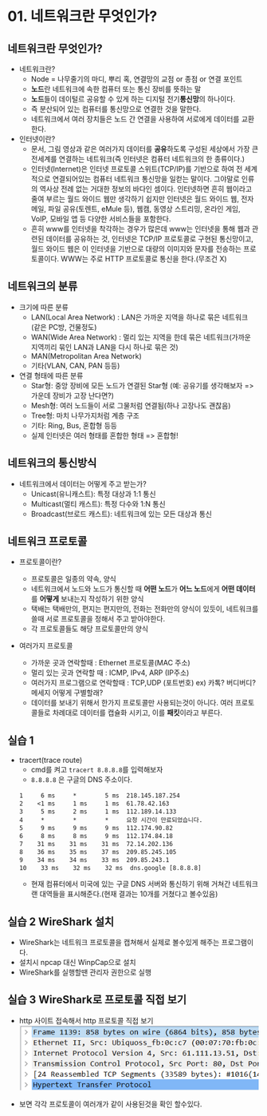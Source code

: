 # 01. 네트워크란 무엇인가?

## 네트워크란 무엇인가?

- 네트워크란?
  - Node = 나무줄기의 마디, 뿌리 혹, 연결망의 교점 or 종점 or 연결 포인트
  - **노드**란 네트워크에 속한 컴퓨터 또는 통신 장비를 뜻하는 말
  - **노드**들이 데이털르 공유할 수 있게 하는 디지털 전기**통신망**의 하나이다.
  - 즉 분산되어 있는 컴퓨터를 통신망으로 연결한 것을 말한다.
  - 네트워크에서 여러 장치들은 노드 간 연결을 사용하여 서로에게 데이터를 교환한다.
- 인터넷이란?
  - 문서, 그림 영상과 같은 여러가지 데이터를 **공유**하도록 구성된 세상에서 가장 큰 전세계를 연결하는 네트워크(즉 인터넷은 컴퓨터 네트워크의 한 종류이다.)
  - 인터넷(Internet)은 인터넷 프로토콜 스위트(TCP/IP)를 기반으로 하여 전 세계적으로 연결되어있는 컴퓨터 네트워크 통신망을 일컫는 말이다. 그야말로 인류의 역사상 전례 없는 거대한 정보의 바다인 셈이다. 인터넷하면 흔히 웹이라고 줄여 부르는 월드 와이드 웹만 생각하기 쉽지만 인터넷은 월드 와이드 웹, 전자 메일, 파일 공유(토렌트, eMule 등), 웹캠, 동영상 스트리밍, 온라인 게임, VoIP, 모바일 앱 등 다양한 서비스들을 포함한다.
  - 흔히 www를 인터넷을 착각하는 경우가 많은데 www는 인터넷을 통해 웹과 관련된 데이터를 공유하는 것, 인터넷은 TCP/IP 프로토콜로 구현된 통신망이고, 월드 와이드 웹은 이 인터넷을 기반으로 대량의 이미지와 문자를 전송하는 프로토콜이다. WWW는 주로 HTTP 프로토콜로 통신을 한다.(무조건 X)

## 네트워크의 분류

- 크기에 따른 분류
  - LAN(Local Area Network) : LAN은 가까운 지역을 하나로 묶은 네트워크 (같은 PC방, 건물정도)
  - WAN(Wide Area Network) : 멀리 있는 지역을 한데 묶은 네트워크(가까운 지역끼리 묶인 LAN과 LAN을 다시 하나로 묶은 것)
  - MAN(Metropolitan Area Network)
  - 기타(VLAN, CAN, PAN 등등)
- 연결 형태에 따른 분류
  - Star형: 중앙 장비에 모든 노드가 연결된 Star형 (예: 공유기를 생각해보자 => 가운데 장비가 고장 난다면?)
  - Mesh형: 여러 노드들이 서로 그물처럼 연결됨(하나 고장나도 괜찮음)
  - Tree형: 마치 나무가지처럼 계층 구조
  - 기타: Ring, Bus, 혼합형 등등
  - 실제 인터넷은 여러 형태를 혼합한 형태 => 혼합형!

## 네트워크의 통신방식

- 네트워크에서 데이터는 어떻게 주고 받는가?
  - Unicast(유니캐스트): 특정 대상과 1:1 통신
  - Multicast(멀티 캐스트): 특정 다수와 1:N 통신
  - Broadcast(브로드 캐스트): 네트워크에 있는 모든 대상과 통신

## 네트워크 프로토콜

- 프로토콜이란?

  - 프로토콜은 일종의 약속, 양식
  - 네트워크에서 노드와 노드가 통신할 때 **어떤 노드**가 **어느 노드**에게 **어떤 데이터**를 **어떻게** 보내는지 작성하기 위한 양식
  - 택배는 택배만의, 편지는 편지만의, 전화는 전화만의 양식이 있듯이, 네트워크를 쓸때 서로 프로토콜을 정해서 주고 받아야한다.
  - 각 프로토콜들도 해당 프로토콜만의 양식

- 여러가지 프로토콜
  - 가까운 곳과 연락할때 : Ethernet 프로토콜(MAC 주소)
  - 멀리 있는 곳과 연락할 때 : ICMP, IPv4, ARP (IP주소)
  - 여러가지 프로그램으로 연락할때 : TCP,UDP (포트번호) ex) 카톡? 버디버디? 메세지 어떻게 구별할래?
  - 데이터를 보내기 위해서 한가지 프로토콜만 사용되는것이 아니다. 여러 프로토콜들로 차례대로 데이터를 캡슐화 시키고, 이를 **패킷**이라고 부른다.

## 실습 1

- tracert(trace route)
  - cmd를 켜고 `tracert 8.8.8.8`를 입력해보자
  - `8.8.8.8` 은 구글의 DNS 주소이다.
  ```
  1     6 ms     *        5 ms  218.145.187.254
  2    <1 ms     1 ms     1 ms  61.78.42.163
  3     5 ms     2 ms     1 ms  112.189.14.133
  4     *        *        *     요청 시간이 만료되었습니다.
  5     9 ms     9 ms     9 ms  112.174.90.82
  6     8 ms     8 ms     9 ms  112.174.84.18
  7    31 ms    31 ms    31 ms  72.14.202.136
  8    36 ms    35 ms    37 ms  209.85.245.105
  9    34 ms    34 ms    33 ms  209.85.243.1
  10    33 ms    32 ms    32 ms  dns.google [8.8.8.8]
  ```
  - 현재 컴퓨터에서 미국에 있는 구글 DNS 서버와 통신하기 위해 거쳐간 네트워크 랜 대역들을 표시해준다.(현재 결과는 10개를 거쳤다고 볼수있음)

## 실습 2 WireShark 설치

- WireShark는 네트워크 프로토콜을 캡쳐해서 실제로 볼수있게 해주는 프로그램이다.
- 설치시 npcap 대신 WinpCap으로 설치
- WireShark를 실행할땐 관리자 권한으로 실행

## 실습 3 WireShark로 프로토콜 직접 보기

- http 사이트 접속해서 http 프로토콜 직접 보기
  ![](../%EB%94%B0%EB%9D%BC%ED%95%98%EB%A9%B4%EC%84%9C%20%EB%B0%B0%EC%9A%B0%EB%8A%94%20IT/img/http.PNG)

- 보면 각각 프로토콜이 여러개가 같이 사용된것을 확인 할수있다.
